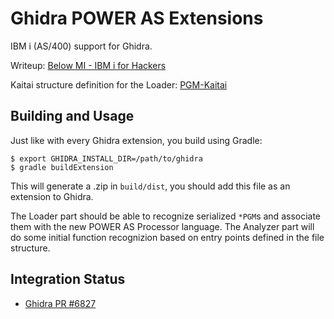Ghidra POWER AS Extensions
==========================

IBM i (AS/400) support for Ghidra.

Writeup: [Below MI - IBM i for Hackers](https://silentsignal.github.io/BelowMI/)

Kaitai structure definition for the Loader: [PGM-Kaitai](https://github.com/silentsignal/PGM-Kaitai)

Building and Usage
------------------

Just like with every Ghidra extension, you build using Gradle:

```
$ export GHIDRA_INSTALL_DIR=/path/to/ghidra
$ gradle buildExtension
```

This will generate a .zip in `build/dist`, you should add this file as an extension to Ghidra.

The Loader part should be able to recognize serialized `*PGM`s and associate them with the new POWER AS Processor language. The Analyzer part will do some initial function recognizion based on entry points defined in the file structure.

Integration Status
------------------

* [Ghidra PR #6827](https://github.com/NationalSecurityAgency/ghidra/pull/6827)

